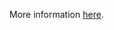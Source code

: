 More information [here](https://docs.prismacloud.io/en/enterprise-edition/policy-reference/aws-policies/aws-networking-policies/ensure-that-alb-redirects-http-requests-into-https-ones).

